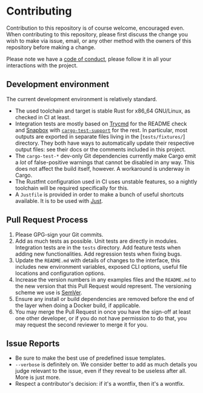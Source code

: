 # Contributing

Contribution to this repository is of course welcome, encouraged even. When
contributing to this repository, please first discuss the change you wish to
make via issue, email, or any other method with the owners of this repository
before making a change.

Please note we have a [code of conduct](./CODE_OF_CONDUCT.md), please follow it
in all your interactions with the project.


## Development environment

The current development environment is relatively standard.

* The used toolchain and target is stable Rust for x86_64 GNU/Linux, as checked
  in CI at least.
* Integration tests are mostly based on [Trycmd] for the README check and
  [Snapbox] with [`cargo-test-support`] for the rest. In particular, most
  outputs are exported in separate files living in the [`tests/fixtures/`]
  directory. They both have ways to automatically update their respective
  output files: see their docs or the comments included in this project.
* The `cargo-test-*` dev-only Git dependencies currently make Cargo emit a
  *lot* of false-positive warnings that cannot be disabled in any way. This
  does not affect the build itself, however. A workaround is underway in Cargo.
* The Rustfmt configuration used in CI uses unstable features, so a nightly
  toolchain will be required specifically for this.
* A `Justfile` is provided in order to make a bunch of useful shortcuts
  available. It is to be used with [Just].

[Trycmd]: https://crates.io/crates/trycmd
[Snapbox]: https://crates.io/crates/snapbox
[`cargo-test-support`]: https://github.com/rust-lang/cargo/tree/master/crates/cargo-test-support
[Just]: https://github.com/casey/just


## Pull Request Process

1. Please GPG-sign your Git commits.
2. Add as much tests as possible. Unit tests are directly in modules.
   Integration tests are in the `tests` directory. Add feature tests when
   adding new functionalities. Add regression tests when fixing bugs.
3. Update the `README.md` with details of changes to the interface, this
   includes new environment variables, exposed CLI options, useful file
   locations and configuration options.
4. Increase the version numbers in any examples files and the `README.md` to
   the new version that this Pull Request would represent. The versioning
   scheme we use is [SemVer](http://semver.org/).
5. Ensure any install or build dependencies are removed before the end of the
   layer when doing a Docker build, if applicable.
6. You may merge the Pull Request in once you have the sign-off at least one
   other developer, or if you do not have permission to do that, you may
   request the second reviewer to merge it for you.


## Issue Reports

* Be sure to make the best use of predefined issue templates.
* `--verbose` is definitely on. We consider better to add as much details you
  judge relevant to the issue, even if they reveal to be useless after all.
  More is just more.
* Respect a contributor's decision: if it's a wontfix, then it's a wontfix.
